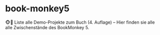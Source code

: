 # book-monkey5
🐵📕 Liste alle Demo-Projekte zum Buch (4. Auflage) – Hier finden sie alle alle Zwischenstände des BookMonkey 5.
